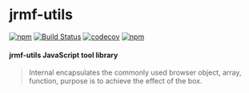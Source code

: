 # jrmf-utils

[![npm](https://img.shields.io/npm/v/jrmf-utils.svg)](https://www.npmjs.com/package/jrmf-utils) 
[![Build Status](https://travis-ci.org/listingzhao/jrmf-utils.svg?branch=master)](https://travis-ci.org/listingzhao/jrmf-utils)
[![codecov](https://codecov.io/gh/listingzhao/jrmf-utils/branch/master/graph/badge.svg)](https://codecov.io/gh/listingzhao/jrmf-utils)
[![npm](https://img.shields.io/npm/l/express.svg)]()

#### jrmf-utils JavaScript tool library
> Internal encapsulates the commonly used browser object, array, function, purpose is to achieve the effect of the box.

